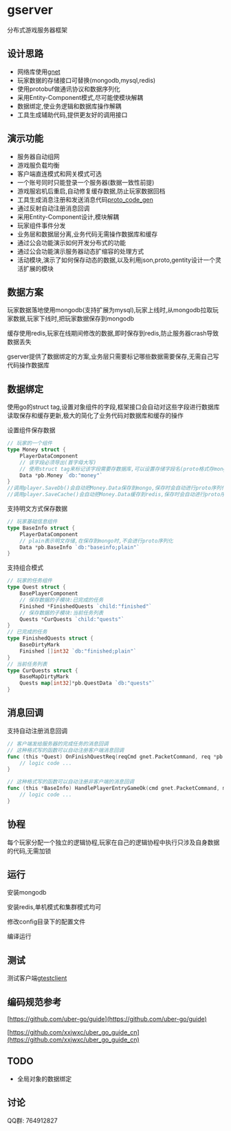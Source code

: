# gserver
分布式游戏服务器框架

## 设计思路
- 网络库使用[gnet](https://github.com/fish-tennis/gnet)
- 玩家数据的存储接口可替换(mongodb,mysql,redis)
- 使用protobuf做通讯协议和数据序列化
- 采用Entity-Component模式,尽可能使模块解耦
- 数据绑定,使业务逻辑和数据库操作解耦
- 工具生成辅助代码,提供更友好的调用接口

## 演示功能
- 服务器自动组网
- 游戏服负载均衡
- 客户端直连模式和网关模式可选
- 一个账号同时只能登录一个服务器(数据一致性前提)
- 游戏服宕机后重启,自动修复缓存数据,防止玩家数据回档
- 工具生成消息注册和发送消息代码[proto_code_gen](https://github.com/fish-tennis/proto_code_gen)
- 通过反射自动注册消息回调
- 采用Entity-Component设计,模块解耦
- 玩家组件事件分发
- 业务层和数据层分离,业务代码无需操作数据库和缓存
- 通过公会功能演示如何开发分布式的功能
- 通过公会功能演示服务器动态扩缩容的处理方式
- 活动模块,演示了如何保存动态的数据,以及利用json,proto,gentity设计一个灵活扩展的模块

## 数据方案
玩家数据落地使用mongodb(支持扩展为mysql),玩家上线时,从mongodb拉取玩家数据,玩家下线时,把玩家数据保存到mongodb

缓存使用redis,玩家在线期间修改的数据,即时保存到redis,防止服务器crash导致数据丢失

gserver提供了数据绑定的方案,业务层只需要标记哪些数据需要保存,无需自己写代码操作数据库

## 数据绑定
使用go的struct tag,设置对象组件的字段,框架接口会自动对这些字段进行数据库读取保存和缓存更新,极大的简化了业务代码对数据库和缓存的操作

设置组件保存数据
```go
// 玩家的一个组件
type Money struct {
	PlayerDataComponent
	// 该字段必须导出(首字母大写)
	// 使用struct tag来标记该字段需要存数据库,可以设置存储字段名(proto格式存mongo时,使用全小写格式)
	Data *pb.Money `db:"money"`
}
//调用player.SaveDb()会自动把Money.Data保存到mongo,保存时会自动进行proto序列化
//调用player.SaveCache()会自动把Money.Data缓存到redis,保存时会自动进行proto序列化
```

支持明文方式保存数据
```go
// 玩家基础信息组件
type BaseInfo struct {
	PlayerDataComponent
	// plain表示明文存储,在保存到mongo时,不会进行proto序列化
	Data *pb.BaseInfo `db:"baseinfo;plain"`
}
```

支持组合模式
```go
// 玩家的任务组件
type Quest struct {
	BasePlayerComponent
	// 保存数据的子模块:已完成的任务
	Finished *FinishedQuests `child:"finished"`
	// 保存数据的子模块:当前任务列表
	Quests *CurQuests `child:"quests"`
}
// 已完成的任务
type FinishedQuests struct {
    BaseDirtyMark
    Finished []int32 `db:"finished;plain"`
}
// 当前任务列表
type CurQuests struct {
    BaseMapDirtyMark
    Quests map[int32]*pb.QuestData `db:"quests"`
}
```

## 消息回调
支持自动注册消息回调
```go
// 客户端发给服务器的完成任务的消息回调
// 这种格式写的函数可以自动注册客户端消息回调
func (this *Quest) OnFinishQuestReq(reqCmd gnet.PacketCommand, req *pb.FinishQuestReq) {
	// logic code ...
}
```
```go
// 这种格式写的函数可以自动注册非客户端的消息回调
func (this *BaseInfo) HandlePlayerEntryGameOk(cmd gnet.PacketCommand, msg *pb.PlayerEntryGameOk) { 
	// logic code ...
}
```

## 协程
每个玩家分配一个独立的逻辑协程,玩家在自己的逻辑协程中执行只涉及自身数据的代码,无需加锁

## 运行
安装mongodb

安装redis,单机模式和集群模式均可

修改config目录下的配置文件

编译运行

## 测试
测试客户端[gtestclient](https://github.com/fish-tennis/gtestclient)

## 编码规范参考
[https://github.com/uber-go/guide](https://github.com/uber-go/guide)

[https://github.com/xxjwxc/uber_go_guide_cn](https://github.com/xxjwxc/uber_go_guide_cn)

## TODO
- 全局对象的数据绑定

## 讨论
QQ群: 764912827
